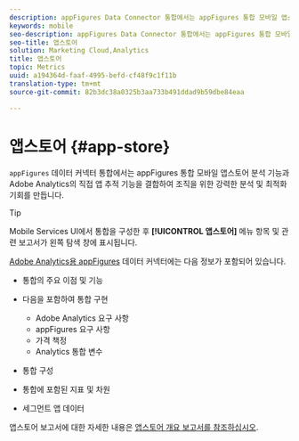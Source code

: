 ```yaml
---
description: appFigures Data Connector 통합에서는 appFigures 통합 모바일 앱스토어 분석의 힘과 Adobe Analytics의 직접 앱 추적 기능을 결합하여 조직을 위한 강력한 분석 및 최적화 기회를 만듭니다.
keywords: mobile
seo-description: appFigures Data Connector 통합에서는 appFigures 통합 모바일 앱스토어 분석의 힘과 Adobe Analytics의 직접 앱 추적 기능을 결합하여 조직을 위한 강력한 분석 및 최적화 기회를 만듭니다.
seo-title: 앱스토어
solution: Marketing Cloud,Analytics
title: 앱스토어
topic: Metrics
uuid: a194364d-faaf-4995-befd-cf48f9c1f11b
translation-type: tm+mt
source-git-commit: 82b3dc38a0325b3aa733b491ddad9b59dbe84eaa

---
```



# 앱스토어 {#app-store}

`appFigures` 데이터 커넥터 통합에서는 appFigures 통합 모바일 앱스토어 분석 기능과 Adobe Analytics의 직접 앱 추적 기능을 결합하여 조직을 위한 강력한 분석 및 최적화 기회를 만듭니다.

>[!TIP]
>
>Mobile Services UI에서 통합을 구성한 후 **[!UICONTROL 앱스토어]** 메뉴 항목 및 관련 보고서가 왼쪽 탐색 창에 표시됩니다.

[Adobe Analytics용 appFigures](https://docs.adobe.com/content/help/en/analytics/import/dataconnectors/appfigures/appfigures-overview.html) 데이터 커넥터에는 다음 정보가 포함되어 있습니다.

* 통합의 주요 이점 및 기능
* 다음을 포함하여 통합 구현

   * Adobe Analytics 요구 사항
   * appFigures 요구 사항
   * 가격 책정
   * Analytics 통합 변수

* 통합 구성
* 통합에 포함된 지표 및 차원
* 세그먼트 앱 데이터

앱스토어 보고서에 대한 자세한 내용은 [앱스토어 개요 보고서를 참조하십시오](/help/using/usage/c-app-store-store-performance.md).

